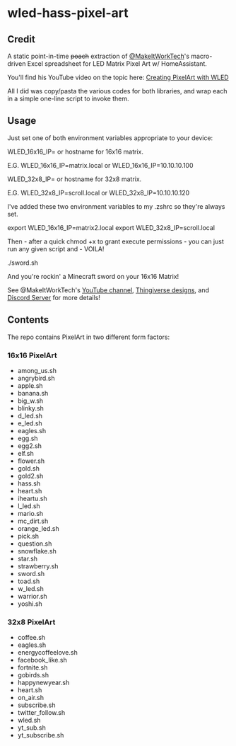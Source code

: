 # wled-hass-pixel-art

## Credit

A static point-in-time ~~poach~~ extraction of [@MakeItWorkTech](https://twitter.com/MakeItWorkTech)'s macro-driven Excel spreadsheet for LED Matrix Pixel Art w/ HomeAssistant.

You'll find his YouTube video on the topic here: [Creating PixelArt with WLED](https://www.youtube.com/watch?v=WSex5f1qzH8)

All I did was copy/pasta the various codes for both libraries, and wrap each in a simple one-line script to invoke them.

## Usage
Just set one of both environment variables appropriate to your device:

WLED_16x16_IP=<WLED IP Address> or hostname for 16x16 matrix.  

E.G.
WLED_16x16_IP=matrix.local or
WLED_16x16_IP=10.10.10.100

WLED_32x8_IP=<WLED IP Address> or hostname for 32x8 matrix.

E.G.
WLED_32x8_IP=scroll.local or
WLED_32x8_IP=10.10.10.120

I've added these two environment variables to my .zshrc so they're always set.

<snip>
export WLED_16x16_IP=matrix2.local
export WLED_32x8_IP=scroll.local
</snip>

Then - after a quick chmod +x to grant execute permissions - you can just run any given script and - VOILA!

./sword.sh

And you're rockin' a Minecraft sword on your 16x16 Matrix!

See @MakeItWorkTech's [YouTube channel](https://www.youtube.com/channel/UCGoreZKPBtCXCf54F3DF4ug), [Thingiverse designs](https://www.thingiverse.com/makeitworktech/designs), and [Discord Server](https://discord.com/invite/cb7jNh37p2) for more details!

## Contents

The repo contains PixelArt in two different form factors:

### 16x16 PixelArt

* among_us.sh
* angrybird.sh
* apple.sh
* banana.sh
* big_w.sh
* blinky.sh
* d_led.sh
* e_led.sh
* eagles.sh
* egg.sh
* egg2.sh
* elf.sh
* flower.sh
* gold.sh
* gold2.sh
* hass.sh
* heart.sh
* iheartu.sh
* l_led.sh
* mario.sh
* mc_dirt.sh
* orange_led.sh
* pick.sh
* question.sh
* snowflake.sh
* star.sh
* strawberry.sh
* sword.sh
* toad.sh
* w_led.sh
* warrior.sh
* yoshi.sh

### 32x8 PixelArt

* coffee.sh
* eagles.sh
* energycoffeelove.sh
* facebook_like.sh
* fortnite.sh
* gobirds.sh
* happynewyear.sh
* heart.sh
* on_air.sh
* subscribe.sh
* twitter_follow.sh
* wled.sh
* yt_sub.sh
* yt_subscribe.sh
